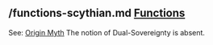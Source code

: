 /functions-scythian.md
[Functions](social-structure-class-caste.md)
---

  See: [Origin Myth](scythian-origin-myth.md)
  The notion of Dual-Sovereignty is absent.